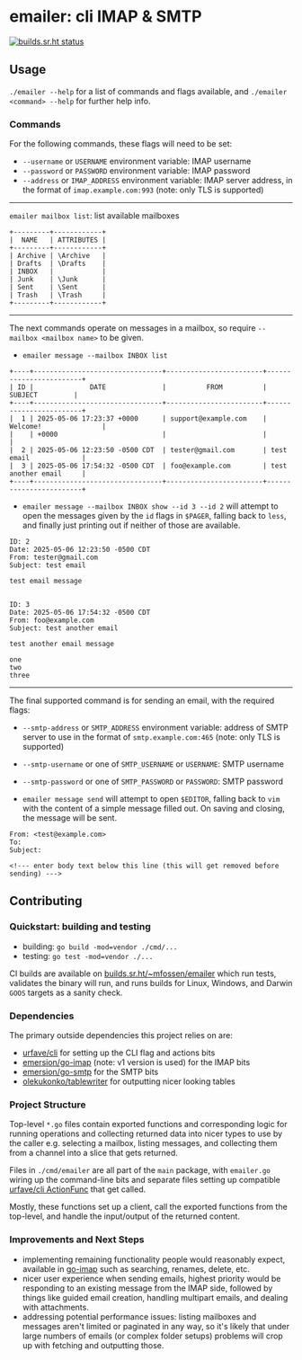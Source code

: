 # emailer: cli IMAP & SMTP

[![builds.sr.ht status](https://builds.sr.ht/~mfossen/emailer.svg)](https://builds.sr.ht/~mfossen/emailer?)

## Usage

`./emailer --help` for a list of commands and flags available, and `./emailer <command> --help` for further help info.

### Commands

For the following commands, these flags will need to be set:

- `--username` or `USERNAME` environment variable: IMAP username
- `--password` or `PASSWORD` environment variable: IMAP password
- `--address` or `IMAP_ADDRESS` environment variable: IMAP server address, in the format of `imap.example.com:993` (note: only TLS is supported)

---

`emailer mailbox list`: list available mailboxes

```
+---------+------------+
|  NAME   | ATTRIBUTES |
+---------+------------+
| Archive | \Archive   |
| Drafts  | \Drafts    |
| INBOX   |            |
| Junk    | \Junk      |
| Sent    | \Sent      |
| Trash   | \Trash     |
+---------+------------+
```

---

The next commands operate on messages in a mailbox, so require `--mailbox <mailbox name>` to be given.

- `emailer message --mailbox INBOX list`

```
+----+--------------------------------+------------------------+------------------------+
| ID |              DATE              |          FROM          |        SUBJECT         |
+----+--------------------------------+------------------------+------------------------+
|  1 | 2025-05-06 17:23:37 +0000      | support@example.com    | Welcome!               |
|    | +0000                          |                        |                        |
|  2 | 2025-05-06 12:23:50 -0500 CDT  | tester@gmail.com       | test email             |
|  3 | 2025-05-06 17:54:32 -0500 CDT  | foo@example.com        | test another email     |
+----+--------------------------------+------------------------+------------------------+
```


- `emailer message --mailbox INBOX show --id 3 --id 2` will attempt to open the messages given by the `id` flags in `$PAGER`, falling back to `less`, and finally just printing out if neither of those are available.

```
ID: 2
Date: 2025-05-06 12:23:50 -0500 CDT
From: tester@gmail.com
Subject: test email

test email message


ID: 3
Date: 2025-05-06 17:54:32 -0500 CDT
From: foo@example.com
Subject: test another email

test another email message

one
two
three
```

---

The final supported command is for sending an email, with the required flags:

- `--smtp-address` or `SMTP_ADDRESS` environment variable: address of SMTP server to use in the format of `smtp.example.com:465` (note: only TLS is supported)
- `--smtp-username` or one of `SMTP_USERNAME` or `USERNAME`: SMTP username
- `--smtp-password` or one of `SMTP_PASSWORD` or `PASSWORD`: SMTP password

- `emailer message send` will attempt to open `$EDITOR`, falling back to `vim` with the content of a simple message filled out. On saving and closing, the message will be sent.

```
From: <test@example.com>
To:
Subject:

<!--- enter body text below this line (this will get removed before sending) --->

```

## Contributing

### Quickstart: building and testing

- building: `go build -mod=vendor ./cmd/...`
- testing: `go test -mod=vendor ./...`

CI builds are available on [builds.sr.ht/~mfossen/emailer](https://builds.sr.ht/~mfossen/emailer) which run tests, validates the binary will run, and runs builds for Linux, Windows, and Darwin `GOOS` targets as a sanity check.


### Dependencies

The primary outside dependencies this project relies on are:

- [urfave/cli](https://github.com/urfave/cli) for setting up the CLI flag and actions bits
- [emersion/go-imap](https://github.com/emersion/go-imap/tree/v1) (note: v1 version is used) for the IMAP bits
- [emersion/go-smtp](https://github.com/emersion/go-smtp) for the SMTP bits
- [olekukonko/tablewriter](https://github.com/olekukonko/tablewriter) for outputting nicer looking tables


### Project Structure

Top-level `*.go` files contain exported functions and corresponding logic for running operations and collecting returned data into nicer types to use by the caller e.g. selecting a mailbox, listing messages, and collecting them from a channel into a slice that gets returned.

Files in `./cmd/emailer` are all part of the `main` package, with `emailer.go` wiring up the command-line bits and separate files setting up compatible [urfave/cli ActionFunc](https://pkg.go.dev/github.com/urfave/cli/v3#ActionFunc) that get called.

Mostly, these functions set up a client, call the exported functions from the top-level, and handle the input/output of the returned content.

### Improvements and Next Steps

- implementing remaining functionality people would reasonably expect, available in [go-imap](https://pkg.go.dev/github.com/emersion/go-imap/client) such as searching, renames, delete, etc.
- nicer user experience when sending emails, highest priority would be responding to an existing message from the IMAP side, followed by things like guided email creation, handling multipart emails, and dealing with attachments.
- addressing potential performance issues: listing mailboxes and messages aren't limited or paginated in any way, so it's likely that under large numbers of emails (or complex folder setups) problems will crop up with fetching and outputting those.
